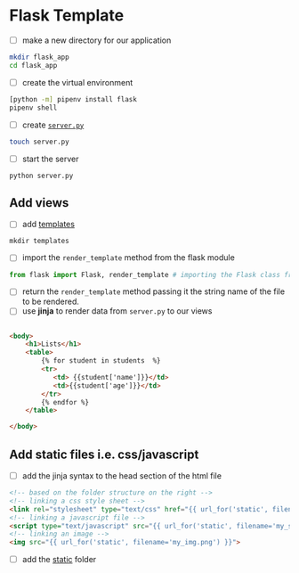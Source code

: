 # Flask Template

- [ ] make a new directory for our application

```bash
mkdir flask_app
cd flask_app
```

- [ ] create the virtual environment
  
```bash
[python -m] pipenv install flask
pipenv shell
```

- [ ] create [`server.py`](server.py)

```bash
touch server.py
```

- [ ] start the server
```
python server.py
```

## Add views

- [ ] add [templates](templates/index.html)

```
mkdir templates
```

- [ ] import the `render_template` method from the flask module

```py
from flask import Flask, render_template # importing the Flask class from the flask module
```
- [ ] return the `render_template` method passing it the string name of the file to be rendered.
- [ ] use **jinja** to render data from `server.py` to our views

```html

<body>
    <h1>Lists</h1>
    <table>
        {% for student in students  %}
        <tr>
           <td> {{student['name']}}</td>
           <td>{{student['age']}}</td>
        </tr>
        {% endfor %}
    </table>

</body>

```

## Add static files i.e. css/javascript

- [ ] add the jinja syntax to the head section of the html file

```html
<!-- based on the folder structure on the right -->
<!-- linking a css style sheet -->
<link rel="stylesheet" type="text/css" href="{{ url_for('static', filename='style.css') }}">
<!-- linking a javascript file -->
<script type="text/javascript" src="{{ url_for('static', filename='my_script.js') }}"></script>
<!-- linking an image -->
<img src="{{ url_for('static', filename='my_img.png') }}">
```

- [ ] add the [static](static) folder